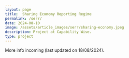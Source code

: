 ```yaml
---
layout: page
title:  Sharing Economy Reporting Regime
permalink: /serr/
date: 2024-08-10
image: /assets/article_images/serr/sharing-economy.jpeg
description: Project at Capability Wise.
type: project
---
```


More info incoming (last updated on 18/08/2024).